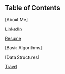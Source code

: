 ## Table of Contents

[About Me]

[LinkedIn](https://www.linkedin.com/in/tracy-d-362180129/)

[Resume](https://tdong185.github.io/home/resume)

[Basic Algorithms]

[Data Structures]

[Travel](https://tdong185.github.io/home/travel)
